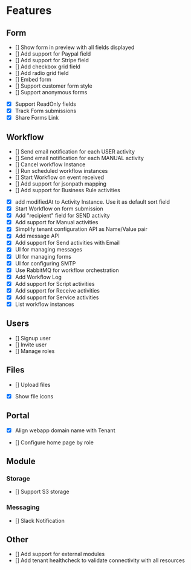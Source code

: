 # Features

## Form

- [] Show form in preview with all fields displayed
- [] Add support for Paypal field
- [] Add support for Stripe field
- [] Add checkbox grid field
- [] Add radio grid field
- [] Embed form
- [] Support customer form style
- [] Support anonymous forms
- [x] Support ReadOnly fields
- [x] Track Form submissions
- [x] Share Forms Link

## Workflow

- [] Send email notification for each USER activity
- [] Send email notification for each MANUAL activity
- [] Cancel workflow Instance
- [] Run scheduled workflow instances
- [] Start Workflow on event received
- [] Add support for jsonpath mapping
- [] Add support for Business Rule activities
- [x] add modifiedAt to Activity Instance. Use it as default sort field
- [x] Start Workflow on form submission
- [x] Add "recipient" field for SEND activity
- [x] Add support for Manual activities
- [x] Simplify tenant configuration API as Name/Value pair
- [x] Add message API
- [x] Add support for Send activities with Email
- [x] UI for managing messages
- [x] UI for managing forms
- [x] UI for configuring SMTP
- [x] Use RabbitMQ for workflow orchestration
- [x] Add Workflow Log
- [x] Add support for Script activities
- [x] Add support for Receive activities
- [x] Add support for Service activities
- [x] List workflow instances

## Users

- [] Signup user
- [] Invite user
- [] Manage roles

## Files

- [] Upload files
- [x] Show file icons

## Portal

- [x] Align webapp domain name with Tenant
- [] Configure home page by role

## Module

### Storage

- [] Support S3 storage

### Messaging

- [] Slack Notification

## Other

- [] Add support for external modules
- [] Add tenant healthcheck to validate connectivity with all resources

